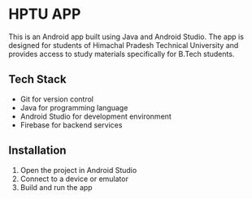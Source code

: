 <!DOCTYPE html>
<html>
  <head>
   
  </head>
  <body>
    <h1>HPTU APP</h1>
    <p>This is an Android app built using Java and Android Studio. The app is designed for students of Himachal Pradesh Technical University and provides access to study materials specifically for B.Tech students.</p>
    <h2>Tech Stack</h2>
    <ul>
      <li>Git for version control</li>
      <li>Java for programming language</li>
      <li>Android Studio for development environment</li>
      <li>Firebase for backend services</li>
    </ul>
    <h2>Installation</h2>
    <ol>
      <li>Open the project in Android Studio</li>
      <li>Connect to a device or emulator</li>
      <li>Build and run the app</li>
    </ol>
    
  </body>
</html>
